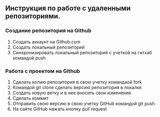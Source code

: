## Инструкция по работе с удаленными репозиториями.

### Создание репозитория на Github
1. Создать аккаунт на Github.com
2. Создать локальный репозиторий
3. Синхронизировать локальный репозиторий с учеткой на гитхаб командой push

### Работа с проектом на Github
1. Сделать копию репозитория в свою учетку командаой fork
2. Командой git clone сделать версию репозитория в локалке
3. Создать новую ветку и в нее вносить свои изменения
4. Сделать коммит
5. Отправить свою версию в свою учетку GitHub командой git push
6. На сайте GitHub нажать кнопку pull request